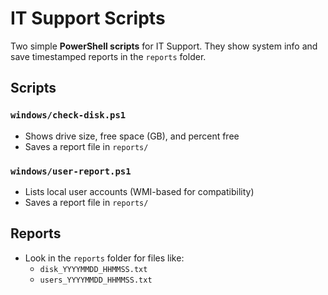 # IT Support Scripts
Two simple **PowerShell scripts** for IT Support. They show system info and save timestamped reports in the `reports` folder.

## Scripts

### `windows/check-disk.ps1`
- Shows drive size, free space (GB), and percent free
- Saves a report file in `reports/`

### `windows/user-report.ps1`
- Lists local user accounts (WMI-based for compatibility)
- Saves a report file in `reports/`

## Reports
- Look in the `reports` folder for files like:
  - `disk_YYYYMMDD_HHMMSS.txt`
  - `users_YYYYMMDD_HHMMSS.txt`
